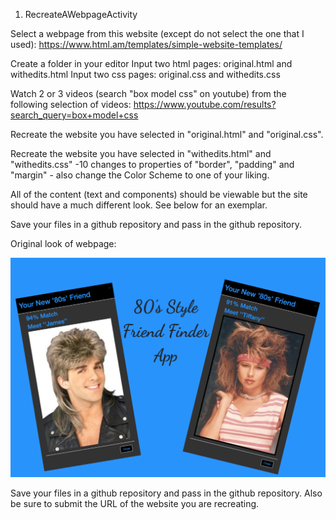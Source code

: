 1. RecreateAWebpageActivity

Select a webpage from this website (except do not select the one that I used): https://www.html.am/templates/simple-website-templates/

Create a folder in your editor
Input two html pages: original.html and withedits.html
Input two css pages: original.css and withedits.css

Watch 2 or 3 videos (search "box model css" on youtube) from the following selection of videos:
https://www.youtube.com/results?search_query=box+model+css

Recreate the website you have selected in "original.html" and "original.css".

Recreate the website you have selected in "withedits.html" and "withedits.css" -10 changes to properties of "border", "padding" and "margin" - also change the Color Scheme to one of your liking. 

All of the content (text and components) should be viewable but the site should have a much different look. See below for an exemplar. 

Save your files in a github repository and pass in the github repository. 

Original look of webpage: 

![alt text][logo]

[logo]: https://github.com/mattkrebs1974/FriendFinder/blob/master/friendfinder%20copy.png

Save your files in a github repository and pass in the github repository. Also be sure to submit the URL of the website you are recreating. 
